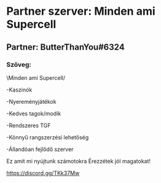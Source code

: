 # Partner szerver: Minden ami Supercell
## Partner: ButterThanYou#6324
### Szöveg:

\Minden ami Supercell/

-Kaszinók

-Nyereményjátékok

-Kedves tagok/modik

-Rendszeres TGF

-Könnyű rangszerzési lehetőség

-Állandóan fejlődő szerver

Ez amit mi nyújtunk számotokra
Érezzétek jól magatokat!

https://discord.gg/TKk37Mw
